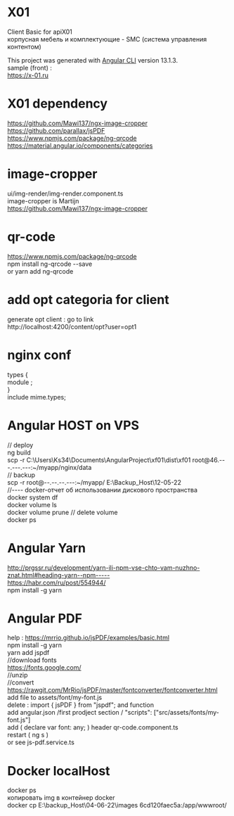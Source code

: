 # X01
Client Basic for apiX01 <br/>
корпусная мебель и комплектующие - SMC (система управления контентом)<br>

This project was generated with [Angular CLI](https://github.com/angular/angular-cli) version  13.1.3. <br/>
sample (front) :<br/>
https://x-01.ru  <br/>


# X01 dependency 
 https://github.com/Mawi137/ngx-image-cropper <br/>
 https://github.com/parallax/jsPDF<br/>
 https://www.npmjs.com/package/ng-qrcode<br/>
 https://material.angular.io/components/categories <br/>

# image-cropper
 ui/img-render/img-render.component.ts <br/>
 image-cropper is Martijn <br/>
 https://github.com/Mawi137/ngx-image-cropper <br/>
 
 # qr-code
 https://www.npmjs.com/package/ng-qrcode <br/>
 npm install ng-qrcode --save <br/>
 or yarn add ng-qrcode <br/>


 # add opt categoria for client
generate opt client : go to link <br/>
http://localhost:4200/content/opt?user=opt1 <br/>


# nginx conf
types { <br/>
               module ;<br/>
          }<br/>
    include       mime.types; <br/>

# Angular HOST on VPS
// deploy <br/>
ng build <br/>
scp -r C:\Users\Ks34\Documents\AngularProject\xf01\dist\xf01 root@46.---.---.---:~/myapp/nginx/data <br/>
// backup <br/>
scp -r root@--.--.--.---:~/myapp/  E:\Backup_Host\12-05-22 <br/>
//---- docker-отчет об использовании дискового пространства <br/>
docker system df <br/>
docker volume ls <br/>
docker volume prune // delete volume <br/>
 docker ps <br/>
 # Angular Yarn
 http://prgssr.ru/development/yarn-ili-npm-vse-chto-vam-nuzhno-znat.html#heading-yarn--npm----- <br/>
 https://habr.com/ru/post/554944/<br/>
  npm install -g yarn<br/>

  # Angular PDF
  help : https://mrrio.github.io/jsPDF/examples/basic.html <br>
  npm install -g yarn<br/>
  yarn add jspdf <br/>
  //download fonts <br/>
  https://fonts.google.com/ <br/>
  //unzip <br/>
  //convert<br/>
  https://rawgit.com/MrRio/jsPDF/master/fontconverter/fontconverter.html <br/>
  add file to assets/font/my-font.js <br/>
  delete : import { jsPDF } from "jspdf"; and function <br/>
  add angular.json /first  prodject section / "scripts": ["src/assets/fonts/my-font.js"] <br/>
  add ( declare var font: any; ) header qr-code.component.ts <br/>
  restart ( ng s )<br/>
  or see js-pdf.service.ts<br/>
  # Docker localHost
  docker ps <br/>
  копировать img в контейнер docker <br/>
  docker cp E:\backup_Host\04-06-22\images  6cd120faec5a:/app/wwwroot/ <br/>
  
